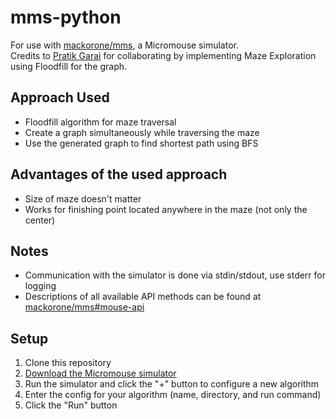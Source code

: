 # mms-python

For use with [mackorone/mms](https://github.com/mackorone/mms), a Micromouse simulator.<br>
Credits to [Pratik Garai](https://github.com/PratikGarai) for collaborating by implementing Maze Exploration using Floodfill for the graph.

## Approach Used

- Floodfill algorithm for maze traversal
- Create a graph simultaneously while traversing the maze
- Use the generated graph to find shortest path using BFS

## Advantages of the used approach

- Size of maze doesn't matter
- Works for finishing point located anywhere in the maze (not only the center)

## Notes

- Communication with the simulator is done via stdin/stdout, use stderr for logging
- Descriptions of all available API methods can be found at [mackorone/mms#mouse-api](https://github.com/mackorone/mms#mouse-api)

## Setup

1. Clone this repository
1. [Download the Micromouse simulator](https://github.com/mackorone/mms#download)
1. Run the simulator and click the "+" button to configure a new algorithm
1. Enter the config for your algorithm (name, directory, and run command)
1. Click the "Run" button
